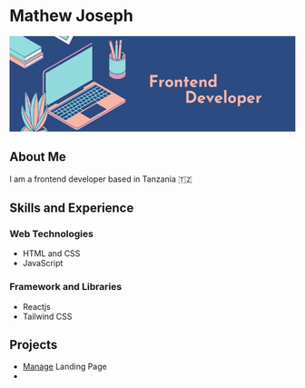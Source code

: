 # Mathew Joseph

![](./-z06jqr.jpg)

## About Me
I am a frontend developer based in Tanzania 🇹🇿

## Skills and Experience

### Web Technologies
- HTML and CSS
- JavaScript

### Framework and Libraries
- Reactjs
- Tailwind CSS

## Projects
- [Manage](https://theo-pombe.github.io/manage-landing-page/) Landing Page
-
